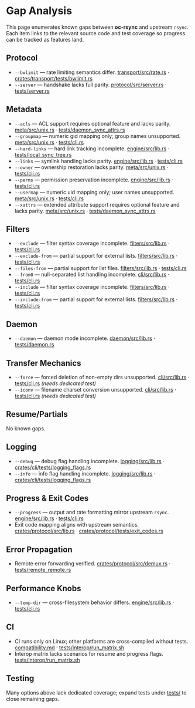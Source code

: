 # Gap Analysis

This page enumerates known gaps between **oc-rsync** and upstream
`rsync`. Each item links to the relevant source code and test
coverage so progress can be tracked as features land.

## Protocol
- `--bwlimit` — rate limiting semantics differ. [transport/src/rate.rs](../crates/transport/src/rate.rs) · [crates/transport/tests/bwlimit.rs](../crates/transport/tests/bwlimit.rs)
- `--server` — handshake lacks full parity. [protocol/src/server.rs](../crates/protocol/src/server.rs) · [tests/server.rs](../tests/server.rs)

## Metadata
- `--acls` — ACL support requires optional feature and lacks parity. [meta/src/unix.rs](../crates/meta/src/unix.rs) · [tests/daemon_sync_attrs.rs](../tests/daemon_sync_attrs.rs)
- `--groupmap` — numeric gid mapping only; group names unsupported. [meta/src/unix.rs](../crates/meta/src/unix.rs) · [tests/cli.rs](../tests/cli.rs)
- `--hard-links` — hard link tracking incomplete. [engine/src/lib.rs](../crates/engine/src/lib.rs) · [tests/local_sync_tree.rs](../tests/local_sync_tree.rs)
- `--links` — symlink handling lacks parity. [engine/src/lib.rs](../crates/engine/src/lib.rs) · [tests/cli.rs](../tests/cli.rs)
- `--owner` — ownership restoration lacks parity. [meta/src/unix.rs](../crates/meta/src/unix.rs) · [tests/cli.rs](../tests/cli.rs)
- `--perms` — permission preservation incomplete. [engine/src/lib.rs](../crates/engine/src/lib.rs) · [tests/cli.rs](../tests/cli.rs)
- `--usermap` — numeric uid mapping only; user names unsupported. [meta/src/unix.rs](../crates/meta/src/unix.rs) · [tests/cli.rs](../tests/cli.rs)
- `--xattrs` — extended attribute support requires optional feature and lacks parity. [meta/src/unix.rs](../crates/meta/src/unix.rs) · [tests/daemon_sync_attrs.rs](../tests/daemon_sync_attrs.rs)

## Filters
- `--exclude` — filter syntax coverage incomplete. [filters/src/lib.rs](../crates/filters/src/lib.rs) · [tests/cli.rs](../tests/cli.rs)
- `--exclude-from` — partial support for external lists. [filters/src/lib.rs](../crates/filters/src/lib.rs) · [tests/cli.rs](../tests/cli.rs)
- `--files-from` — partial support for list files. [filters/src/lib.rs](../crates/filters/src/lib.rs) · [tests/cli.rs](../tests/cli.rs)
- `--from0` — null-separated list handling incomplete. [cli/src/lib.rs](../crates/cli/src/lib.rs) · [tests/cli.rs](../tests/cli.rs)
- `--include` — filter syntax coverage incomplete. [filters/src/lib.rs](../crates/filters/src/lib.rs) · [tests/cli.rs](../tests/cli.rs)
- `--include-from` — partial support for external lists. [filters/src/lib.rs](../crates/filters/src/lib.rs) · [tests/cli.rs](../tests/cli.rs)

## Daemon
- `--daemon` — daemon mode incomplete. [daemon/src/lib.rs](../crates/daemon/src/lib.rs) · [tests/daemon.rs](../tests/daemon.rs)

## Transfer Mechanics
- `--force` — forced deletion of non-empty dirs unsupported. [cli/src/lib.rs](../crates/cli/src/lib.rs) · [tests/cli.rs](../tests/cli.rs) *(needs dedicated test)*
- `--iconv` — filename charset conversion unsupported. [cli/src/lib.rs](../crates/cli/src/lib.rs) · [tests/cli.rs](../tests/cli.rs) *(needs dedicated test)*

## Resume/Partials

No known gaps.

## Logging
- `--debug` — debug flag handling incomplete. [logging/src/lib.rs](../crates/logging/src/lib.rs) · [crates/cli/tests/logging_flags.rs](../crates/cli/tests/logging_flags.rs)
- `--info` — info flag handling incomplete. [logging/src/lib.rs](../crates/logging/src/lib.rs) · [crates/cli/tests/logging_flags.rs](../crates/cli/tests/logging_flags.rs)

## Progress & Exit Codes
- `--progress` — output and rate formatting mirror upstream `rsync`. [engine/src/lib.rs](../crates/engine/src/lib.rs) · [tests/cli.rs](../tests/cli.rs)
- Exit code mapping aligns with upstream semantics. [crates/protocol/src/lib.rs](../crates/protocol/src/lib.rs) · [crates/protocol/tests/exit_codes.rs](../crates/protocol/tests/exit_codes.rs)

## Error Propagation
- Remote error forwarding verified. [crates/protocol/src/demux.rs](../crates/protocol/src/demux.rs) · [tests/remote_remote.rs](../tests/remote_remote.rs)

## Performance Knobs
- `--temp-dir` — cross-filesystem behavior differs. [engine/src/lib.rs](../crates/engine/src/lib.rs) · [tests/cli.rs](../tests/cli.rs)

## CI
- CI runs only on Linux; other platforms are cross-compiled without tests. [compatibility.md](compatibility.md) · [tests/interop/run_matrix.sh](../tests/interop/run_matrix.sh)
- Interop matrix lacks scenarios for resume and progress flags. [tests/interop/run_matrix.sh](../tests/interop/run_matrix.sh)

## Testing
Many options above lack dedicated coverage; expand tests under
[tests/](../tests) to close remaining gaps.

